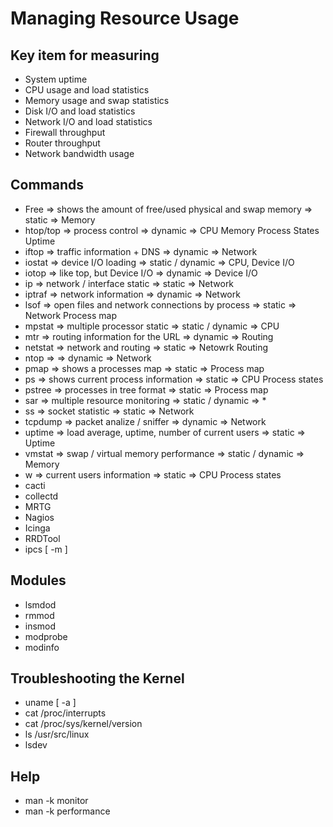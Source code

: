 # Managing Resource Usage

## Key item for measuring
- System uptime
- CPU usage and load statistics
- Memory usage and swap statistics
- Disk I/O and load statistics
- Network I/O and load statistics
- Firewall throughput
- Router throughput
- Network bandwidth usage

## Commands
- Free => shows the amount of free/used physical and swap memory => static =>
  Memory
- htop/top => process control => dynamic => CPU Memory Process States Uptime
- iftop => traffic information + DNS => dynamic => Network
- iostat => device I/O loading => static / dynamic => CPU, Device I/O
- iotop => like top, but Device I/O => dynamic => Device I/O
- ip => network / interface static => static => Network
- iptraf => network information => dynamic => Network
- lsof => open files and network connections by process => static => Network Process map
- mpstat => multiple processor static => static / dynamic => CPU
- mtr => routing information for the URL => dynamic => Routing
- netstat => network and routing => static => Netowrk Routing
- ntop => => dynamic => Network
- pmap => shows a processes map => static => Process map
- ps => shows current process information => static => CPU Process states
- pstree => processes in tree format => static => Process map
- sar => multiple resource monitoring => static / dynamic => *
- ss => socket statistic => static => Network
- tcpdump => packet analize / sniffer => dynamic => Network
- uptime => load average, uptime, number of current users => static => Uptime
- vmstat => swap / virtual memory performance => static / dynamic => Memory
- w => current users information => static => CPU  Process states
- cacti
- collectd
- MRTG
- Nagios
- Icinga
- RRDTool
- ipcs [ -m ]

## Modules
- lsmdod
- rmmod
- insmod
- modprobe
- modinfo

## Troubleshooting the Kernel
- uname [ -a ]
- cat /proc/interrupts
- cat /proc/sys/kernel/version
- ls /usr/src/linux
- lsdev
## Help
- man -k monitor
- man -k performance
